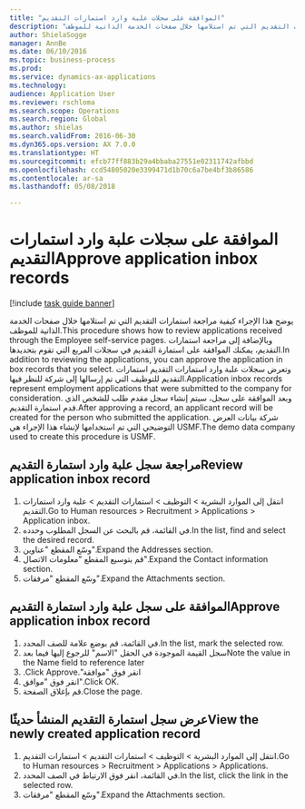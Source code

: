 ```yaml
--- 
title: "الموافقة على سجلات علبة وارد استمارات التقديم"
description: "يوضح هذا الإجراء كيفية مراجعة استمارات التقديم التي تم استلامها خلال صفحات الخدمة الذاتية للموظف."
author: ShielaSogge
manager: AnnBe
ms.date: 06/10/2016
ms.topic: business-process
ms.prod: 
ms.service: dynamics-ax-applications
ms.technology: 
audience: Application User
ms.reviewer: rschloma
ms.search.scope: Operations
ms.search.region: Global
ms.author: shielas
ms.search.validFrom: 2016-06-30
ms.dyn365.ops.version: AX 7.0.0
ms.translationtype: HT
ms.sourcegitcommit: efcb77ff883b29a4bbaba27551e02311742afbbd
ms.openlocfilehash: ccd54805020e3399471d1b70c6a7be4bf3b86586
ms.contentlocale: ar-sa
ms.lasthandoff: 05/08/2018

---
```

# <a name="approve-application-inbox-records"></a><span data-ttu-id="dbf3c-103">الموافقة على سجلات علبة وارد استمارات التقديم</span><span class="sxs-lookup"><span data-stu-id="dbf3c-103">Approve application inbox records</span></span>

[!include [task guide banner](../../includes/task-guide-banner.md)]

<span data-ttu-id="dbf3c-104">يوضح هذا الإجراء كيفية مراجعة استمارات التقديم التي تم استلامها خلال صفحات الخدمة الذاتية للموظف.</span><span class="sxs-lookup"><span data-stu-id="dbf3c-104">This procedure shows how to review applications received through the Employee self-service pages.</span></span> <span data-ttu-id="dbf3c-105">وبالإضافة إلى مراجعة استمارات التقديم، يمكنك الموافقة على استمارة التقديم في سجلات المربع التي تقوم بتحديدها.</span><span class="sxs-lookup"><span data-stu-id="dbf3c-105">In addition to reviewing the applications, you can approve the application in box records that you select.</span></span> <span data-ttu-id="dbf3c-106">وتعرض سجلات علبة وارد استمارات التقديم استمارات التقديم للتوظيف التي تم إرسالها إلى شركة للنظر فيها.</span><span class="sxs-lookup"><span data-stu-id="dbf3c-106">Application inbox records represent employment applications that were submitted to the company for consideration.</span></span> <span data-ttu-id="dbf3c-107">وبعد الموافقة على سجل، سيتم إنشاء سجل مقدم طلب للشخص الذي قدم استمارة التقديم.</span><span class="sxs-lookup"><span data-stu-id="dbf3c-107">After approving a record, an applicant record will be created for the person who submitted the application.</span></span> <span data-ttu-id="dbf3c-108">شركة بيانات العرض التوضيحي التي تم استخدامها لإنشاء هذا الإجراء هي USMF.</span><span class="sxs-lookup"><span data-stu-id="dbf3c-108">The demo data company used to create this procedure is USMF.</span></span>


## <a name="review-application-inbox-record"></a><span data-ttu-id="dbf3c-109">مراجعة سجل علبة وارد استمارة التقديم</span><span class="sxs-lookup"><span data-stu-id="dbf3c-109">Review application inbox record</span></span>
1. <span data-ttu-id="dbf3c-110">انتقل إلى الموارد البشرية > التوظيف‬ > استمارات التقديم > علبة وارد استمارات التقديم‬‬.</span><span class="sxs-lookup"><span data-stu-id="dbf3c-110">Go to Human resources > Recruitment > Applications > Application inbox.</span></span>
2. <span data-ttu-id="dbf3c-111">في القائمة، قم بالبحث عن السجل المطلوب وحدده.</span><span class="sxs-lookup"><span data-stu-id="dbf3c-111">In the list, find and select the desired record.</span></span>
3. <span data-ttu-id="dbf3c-112">وسّع المقطع "عناوين".</span><span class="sxs-lookup"><span data-stu-id="dbf3c-112">Expand the Addresses section.</span></span>
4. <span data-ttu-id="dbf3c-113">‏‫قم بتوسيع المقطع "معلومات الاتصال‬‬".</span><span class="sxs-lookup"><span data-stu-id="dbf3c-113">Expand the Contact information section.</span></span>
5. <span data-ttu-id="dbf3c-114">وسّع المقطع "مرفقات‬".</span><span class="sxs-lookup"><span data-stu-id="dbf3c-114">Expand the Attachments section.</span></span>

## <a name="approve-application-inbox-record"></a><span data-ttu-id="dbf3c-115">الموافقة على سجل علبة وارد استمارة التقديم</span><span class="sxs-lookup"><span data-stu-id="dbf3c-115">Approve application inbox record</span></span>
1. <span data-ttu-id="dbf3c-116">في القائمة، قم بوضع علامة للصف المحدد.</span><span class="sxs-lookup"><span data-stu-id="dbf3c-116">In the list, mark the selected row.</span></span>
2. <span data-ttu-id="dbf3c-117">سجل القيمة الموجودة في الحقل "الاسم" للرجوع إليها فيما بعد</span><span class="sxs-lookup"><span data-stu-id="dbf3c-117">Note the value in the Name field to reference later</span></span>
3. <span data-ttu-id="dbf3c-118">انقر فوق "‏‫موافقة".</span><span class="sxs-lookup"><span data-stu-id="dbf3c-118">Click Approve.</span></span>
4. <span data-ttu-id="dbf3c-119">انقر فوق "موافق".</span><span class="sxs-lookup"><span data-stu-id="dbf3c-119">Click OK.</span></span>
5. <span data-ttu-id="dbf3c-120">قم بإغلاق الصفحة.</span><span class="sxs-lookup"><span data-stu-id="dbf3c-120">Close the page.</span></span>

## <a name="view-the-newly-created-application-record"></a><span data-ttu-id="dbf3c-121">عرض سجل استمارة التقديم المنشأ حديثًا</span><span class="sxs-lookup"><span data-stu-id="dbf3c-121">View the newly created application record</span></span>
1. <span data-ttu-id="dbf3c-122">انتقل إلى الموارد البشرية > التوظيف‬ > استمارات التقديم‬ > استمارات التقديم‬‬.</span><span class="sxs-lookup"><span data-stu-id="dbf3c-122">Go to Human resources > Recruitment > Applications > Applications.</span></span>
2. <span data-ttu-id="dbf3c-123">في القائمة، انقر فوق الارتباط في الصف المحدد.</span><span class="sxs-lookup"><span data-stu-id="dbf3c-123">In the list, click the link in the selected row.</span></span>
3. <span data-ttu-id="dbf3c-124">وسّع المقطع "مرفقات‬".</span><span class="sxs-lookup"><span data-stu-id="dbf3c-124">Expand the Attachments section.</span></span>


